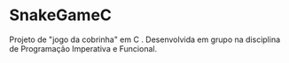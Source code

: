 # SnakeGameC
Projeto de "jogo da cobrinha" em C . Desenvolvida em grupo na disciplina de Programação Imperativa e Funcional.

